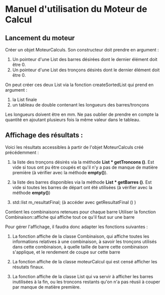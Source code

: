 # Manuel d'utilisation du Moteur de Calcul

## Lancement du moteur

Créer un objet MoteurCalculs. Son constructeur doit prendre en argument :

1. Un pointeur d'une List des barres désirées dont le dernier élément doit être 0.
2. Un pointeur d'une List des tronçons désirés dont le dernier élément doit être 0.

On peut créer ces deux List via la fonction createSortedList qui prend en argument :

1. la List finale
2. un tableau de double contenant les longueurs des barres/tronçons

Les longueurs doivent être en mm. Ne pas oublier de prendre en compte la quantité en ajoutant plusieurs fois la même valeur dans le tableau.

## Affichage des résultats :

Voici les résultats accessibles à partir de l'objet MoteurCalculs créé précédemment :

1. la liste des tronçons désirés via la méthode **List * getTroncons ()**. Est vide si tous ont pu être coupés et qu'il n'y a pas de manque de matière première (à vérifier avec la méthode **empty()**).

2. la liste des barres disponibles via la méthode **List * getBarres ()**. Est vide si toutes les barres de départ ont été utilisées (à vérifier avec la méthode **empty()**)

            
3. std::list<Combinaison> m_resultatFinal; (à accéder avec getResultatFinal () )
            
Contient les combinaisons retenues pour chaque barre
Utiliser la fonction Combinaison::affiche qui affiche tout ce qu'il faut sur une barre
            


Pour gérer l'affichage, il faudra donc adapter les fonctions suivantes :

1. La fonction affiche de la classe Combinaison, qui affiche toutes les informations relatives à une combinaison, à savoir les tronçons utilisés dans cette combinaison, à quelle taille de barre cette combinaison s'applique, et le rendement de coupe sur cette barre

2. La fonction affiche de la classe moteurCalcul qui est censé afficher les résutats finaux.

3. La fonction affiche de la classe List qui va servir à afficher les barres inutilisées à la fin, ou les troncons restants qu'on n'a pas réusii à couper par manque de matière première.

